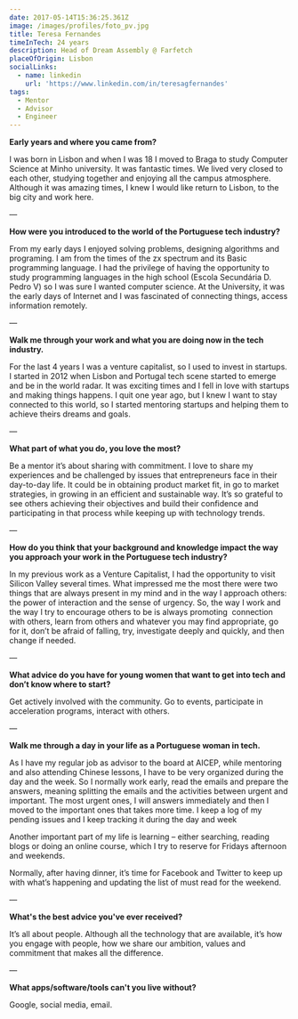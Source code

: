 ```yaml
---
date: 2017-05-14T15:36:25.361Z
image: /images/profiles/foto_pv.jpg
title: Teresa Fernandes
timeInTech: 24 years
description: Head of Dream Assembly @ Farfetch
placeOfOrigin: Lisbon
socialLinks:
  - name: linkedin
    url: 'https://www.linkedin.com/in/teresagfernandes'
tags:
  - Mentor
  - Advisor
  - Engineer
---
```

**Early years and where you
came from?**

I was born in Lisbon and when I was 18 I moved to Braga to study Computer Science at Minho university. It was fantastic times. We lived very closed to each other, studying together and enjoying all the campus atmosphere. Although it was amazing times, I knew I would like return to Lisbon, to the big city and work here.

—

**How were you introduced
to the world of the Portuguese tech industry?**

From my early days I enjoyed solving problems, designing algorithms and programing. I am from the times of the zx spectrum and its Basic programming language. I had the privilege of having the opportunity to study programming languages in the high school (Escola Secundária D. Pedro V) so I was sure I wanted computer science. At the University, it was the early days of Internet and I was fascinated of connecting things, access information remotely.

—

**Walk me through your work
and what you are doing now in the tech industry.**

For the last 4 years I was a venture capitalist, so I used to invest in startups. I started in 2012 when Lisbon and Portugal tech scene started to emerge and be in the world radar. It was exciting times and I fell in love with startups and making things happens. I quit one year ago, but I knew I want to stay connected to this world, so I started mentoring startups and helping them to achieve theirs dreams and goals.

—

**What part of what you do,
you love the most?**

Be a mentor it’s about sharing with commitment. I love to share my experiences and be challenged by issues that entrepreneurs face in their day-to-day life. It could be in obtaining product market fit, in go to market strategies, in growing in an efficient and sustainable way. It’s so grateful to see others achieving their objectives and build their confidence and participating in that process while keeping up with technology trends.

—

**How do you think that your
background and knowledge impact the way you approach your work in the
Portuguese tech industry?**

In my previous work as a Venture Capitalist, I had the opportunity to visit Silicon Valley several times. What impressed me the most there were two things that are always present in my mind and in the way I approach others: the power of interaction and the sense of urgency. So, the way I work and the way I try to encourage others to be is always promoting  connection with others, learn from others and whatever you may find appropriate, go for it, don’t be afraid of falling, try, investigate deeply and quickly, and then change if needed.

—

**What advice do you have
for young women that want to get into tech and don’t know where to start?**

Get actively involved with the community. Go to events, participate in acceleration programs, interact with others.

—

**Walk me through a day in
your life as a Portuguese woman in tech.**

As I have my regular job as advisor to the board at AICEP, while mentoring and also attending Chinese lessons, I have to be very organized during the day and the week. So I normally work early, read the emails and prepare the answers, meaning splitting the emails and the activities between urgent and important. The most urgent ones, I will answers immediately and then I moved to the important ones that takes more time. I keep a log of my pending issues and I keep tracking it during the day and week

Another important part of my life is learning – either searching, reading blogs or doing an online course, which I try to reserve for Fridays afternoon and weekends.

Normally, after having dinner, it’s time for Facebook and Twitter to keep up with what’s happening and updating the list of must read for the weekend.

—

**What's the best advice
you've ever received?**

It’s all about people. Although all the technology that are available, it’s how you engage with people, how we share our ambition, values and commitment that makes all the difference.

— 

**What apps/software/tools
can't you live without?**

Google, social media, email.

